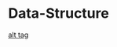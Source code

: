 # Data-Structure
[alt tag](https://github.com/GeekChao/CS-Fundamentals/blob/master/Data-Structure/CS61B.png)

